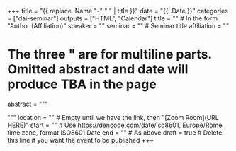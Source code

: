 +++
title = "{{ replace .Name "-" " " | title }}"
date = "{{ .Date }}"
categories = ["dai-seminar"]
outputs = ["HTML", "Calendar"]
title = "" # In the form "Author (Affiliation)"
speaker = ""
seminar = "" # Seminar title
affiliation = ""
# The three " are for multiline parts. Omitted abstract and date will produce TBA in the page
abstract = """

"""
location = "" # Empty until we have the link, then "[Zoom Room](URL HERE)"
start = "" # Use https://dencode.com/date/iso8601, Europe/Rome time zone, format ISO8601 Date
end = ""  # As above
draft = true # Delete this line if you want the event to be published
+++

<!-- By omitting 'speaker', you can omit also 'affiliation', 'abstract', 'start', 'end' but you need to write manually the text below, after 
deleting the irrelevant parts, the <!-- and the --> 

<!-- Use Markdown syntax: https://guides.github.com/pdfs/markdown-cheatsheet-online.pdf 
See also: https://www.markdownguide.org/basic-syntax/
(for a new line without breaking a paragraph simply end the line with two or more spaces)

The following shortcodes for videos or images are available: https://gohugo.io/content-management/shortcodes/
{{< center >}}To center text, use the center shortcode{{< /center >}}

We can create more if needed, just let me know.

You cannot add html content, if you need that, I can make it possible, so, in case, let me know.
-->

<!--
*Speaker:* **NAME**  (AFFILIATION)

*Title:* ***TITLE***

*Abstract:* ABSTRACT

**NOTE:** *The seminar will be streamed live on our [YouTube
channel](https://www.youtube.com/channel/UCyNNg155G3iLS7l-qZjboyg) then
saved there. If you ask questions,  with your video feed on or off, you
agree to the use of your image/spoken words for said purpose.*
-->
